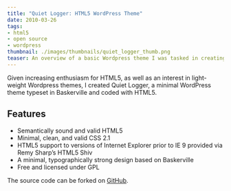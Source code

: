 ```yaml
---
title: "Quiet Logger: HTML5 WordPress Theme"
date: 2010-03-26
tags:
- html5
- open source
- wordpress
thumbnail: ./images/thumbnails/quiet_logger_thumb.png
teaser: An overview of a basic Wordpress theme I was tasked in creating.
---
```


Given increasing enthusiasm for HTML5, as well as an interest in light-weight Wordpress themes, I created Quiet Logger, a minimal WordPress theme typeset in Baskerville and coded with HTML5.

## Features

* Semantically sound and valid HTML5
* Minimal, clean, and valid CSS 2.1
* HTML5 support to versions of Internet Explorer prior to IE 9 provided via Remy Sharp’s HTML5 Shiv
* A minimal, typographically strong design based on Baskerville
* Free and licensed under GPL

The source code can be forked on [GitHub](http://github.com/mdb/QuietLogger).
